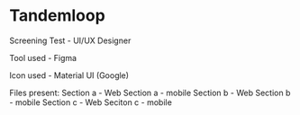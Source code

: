 # Tandemloop

Screening Test - UI/UX Designer

Tool used - Figma

Icon used - Material UI (Google)

Files present:
  Section a - Web
  Section a - mobile
  Section b - Web
  Section b - mobile
  Section c - Web
  Seciton c - mobile
